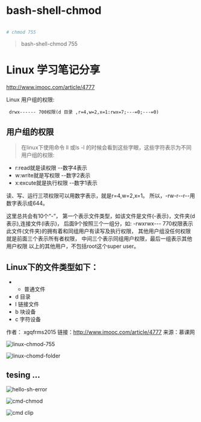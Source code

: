 # bash-shell-chmod

```sh
    
# chmod 755
```


> bash-shell-chmod 755




# Linux 学习笔记分享

http://www.imooc.com/article/4777

Linux 用户组的权限:

` drwx------ 700权限(d 目录 ,r=4,w=2,x=1:rwx=7;---=0;---=0)`

## 用户组的权限

> 在linux下使用命令 ll 或ls -l 的时候会看到这些字眼，这些字符表示为不同用户组的权限:

* r:read就是读权限 --数字4表示
* w:write就是写权限 --数字2表示
* x:excute就是执行权限 --数字1表示

读、写、运行三项权限可以用数字表示，就是r=4,w=2,x=1。
所以，-rw-r--r--用数字表示成644。

这里总共会有10个“-”，
第一个表示文件类型，如该文件是文件(-表示)，文件夹(d表示),连接文件(l表示)，
后面9个按照三个一组分，如:
-rwxrwx--- 770权限表示此文件(文件夹)的拥有着和同组用户有读写及执行权限，
其他用户组没任何权限
就是前面三个表示所有者权限，
中间三个表示同组用户权限，最后一组表示其他用户权限
以上的其他用户，不包括root这个super user。

## Linux下的文件类型如下：

* - 普通文件
* d 目录
* l 链接文件
* b 块设备
* c 字符设备



作者： xgqfrms2015 
链接：http://www.imooc.com/article/4777
来源：慕课网


![linux-chmod-755](https://user-images.githubusercontent.com/18028768/26973351-aad01b90-4d48-11e7-9911-59dcd44a8f61.png)

![linux-chomd-folder](https://user-images.githubusercontent.com/18028768/26973352-aad08aa8-4d48-11e7-8b6f-2e461130c3e9.png)




## tesing ...



![hello-sh-error](https://user-images.githubusercontent.com/18028768/26973349-aacdae78-4d48-11e7-8cc8-45ca293e665e.png)


![cmd-chmod](https://user-images.githubusercontent.com/18028768/26973406-fb12ca1c-4d48-11e7-9fc0-7fe8e4f9d734.png)


![cmd clip](https://user-images.githubusercontent.com/18028768/26973350-aace0d50-4d48-11e7-9db3-ad3d07559a77.png)



